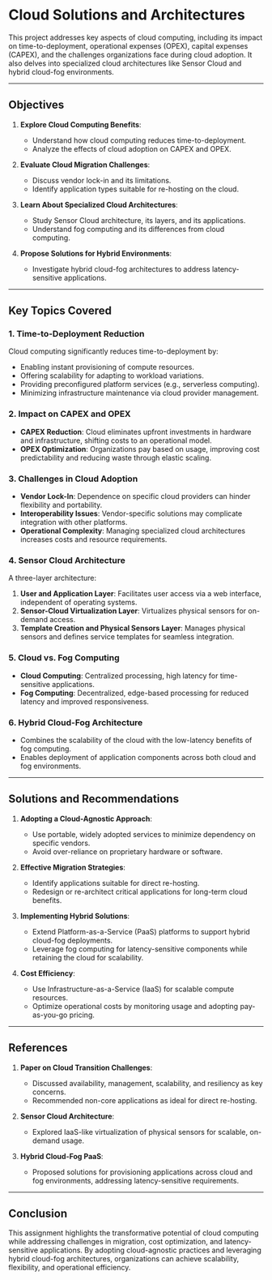 # Cloud Solutions and Architectures

This project addresses key aspects of cloud computing, including its impact on time-to-deployment, operational expenses (OPEX), capital expenses (CAPEX), and the challenges organizations face during cloud adoption. It also delves into specialized cloud architectures like Sensor Cloud and hybrid cloud-fog environments.

---

## Objectives

1. **Explore Cloud Computing Benefits**:
   - Understand how cloud computing reduces time-to-deployment.
   - Analyze the effects of cloud adoption on CAPEX and OPEX.

2. **Evaluate Cloud Migration Challenges**:
   - Discuss vendor lock-in and its limitations.
   - Identify application types suitable for re-hosting on the cloud.

3. **Learn About Specialized Cloud Architectures**:
   - Study Sensor Cloud architecture, its layers, and its applications.
   - Understand fog computing and its differences from cloud computing.

4. **Propose Solutions for Hybrid Environments**:
   - Investigate hybrid cloud-fog architectures to address latency-sensitive applications.

---

## Key Topics Covered

### 1. Time-to-Deployment Reduction
Cloud computing significantly reduces time-to-deployment by:
- Enabling instant provisioning of compute resources.
- Offering scalability for adapting to workload variations.
- Providing preconfigured platform services (e.g., serverless computing).
- Minimizing infrastructure maintenance via cloud provider management.

### 2. Impact on CAPEX and OPEX
- **CAPEX Reduction**: Cloud eliminates upfront investments in hardware and infrastructure, shifting costs to an operational model.
- **OPEX Optimization**: Organizations pay based on usage, improving cost predictability and reducing waste through elastic scaling.

### 3. Challenges in Cloud Adoption
- **Vendor Lock-In**: Dependence on specific cloud providers can hinder flexibility and portability.
- **Interoperability Issues**: Vendor-specific solutions may complicate integration with other platforms.
- **Operational Complexity**: Managing specialized cloud architectures increases costs and resource requirements.

### 4. Sensor Cloud Architecture
A three-layer architecture:
1. **User and Application Layer**: Facilitates user access via a web interface, independent of operating systems.
2. **Sensor-Cloud Virtualization Layer**: Virtualizes physical sensors for on-demand access.
3. **Template Creation and Physical Sensors Layer**: Manages physical sensors and defines service templates for seamless integration.

### 5. Cloud vs. Fog Computing
- **Cloud Computing**: Centralized processing, high latency for time-sensitive applications.
- **Fog Computing**: Decentralized, edge-based processing for reduced latency and improved responsiveness.

### 6. Hybrid Cloud-Fog Architecture
- Combines the scalability of the cloud with the low-latency benefits of fog computing.
- Enables deployment of application components across both cloud and fog environments.

---

## Solutions and Recommendations

1. **Adopting a Cloud-Agnostic Approach**:
   - Use portable, widely adopted services to minimize dependency on specific vendors.
   - Avoid over-reliance on proprietary hardware or software.

2. **Effective Migration Strategies**:
   - Identify applications suitable for direct re-hosting.
   - Redesign or re-architect critical applications for long-term cloud benefits.

3. **Implementing Hybrid Solutions**:
   - Extend Platform-as-a-Service (PaaS) platforms to support hybrid cloud-fog deployments.
   - Leverage fog computing for latency-sensitive components while retaining the cloud for scalability.

4. **Cost Efficiency**:
   - Use Infrastructure-as-a-Service (IaaS) for scalable compute resources.
   - Optimize operational costs by monitoring usage and adopting pay-as-you-go pricing.

---

## References
1. **Paper on Cloud Transition Challenges**:
   - Discussed availability, management, scalability, and resiliency as key concerns.
   - Recommended non-core applications as ideal for direct re-hosting.

2. **Sensor Cloud Architecture**:
   - Explored IaaS-like virtualization of physical sensors for scalable, on-demand usage.

3. **Hybrid Cloud-Fog PaaS**:
   - Proposed solutions for provisioning applications across cloud and fog environments, addressing latency-sensitive requirements.

---

## Conclusion

This assignment highlights the transformative potential of cloud computing while addressing challenges in migration, cost optimization, and latency-sensitive applications. By adopting cloud-agnostic practices and leveraging hybrid cloud-fog architectures, organizations can achieve scalability, flexibility, and operational efficiency.

